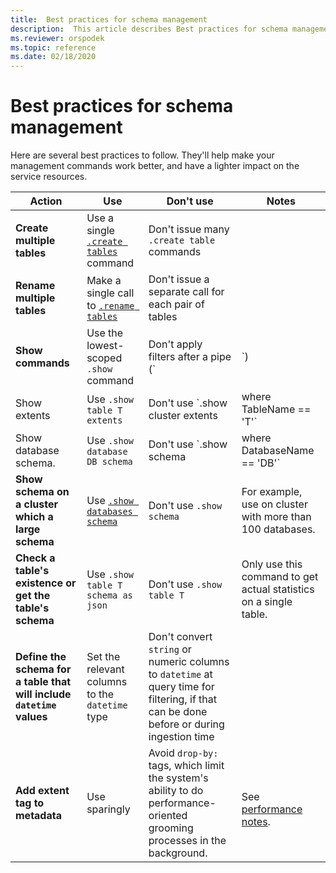 ```yaml
---
title:  Best practices for schema management
description:  This article describes Best practices for schema management.
ms.reviewer: orspodek
ms.topic: reference
ms.date: 02/18/2020
---
```


# Best practices for schema management

Here are several best practices to follow. They'll help make your management commands work better, and have a lighter impact on the service resources.

|Action  |Use  |Don't use | Notes |
|---------|---------|---------|----
| **Create multiple tables**    |  Use a single [`.create tables`](create-tables-command.md) command       | Don't issue many `.create table` commands        | |
| **Rename multiple tables**    | Make a single call to [`.rename tables`](rename-table-command.md)        |  Don't issue a separate call for each pair of tables   |    |
|**Show commands**   |   Use the lowest-scoped `.show` command |   Don't apply filters after a pipe (`|`)   </ul></li>  | Limit use as much as possible. When possible, cache the information they return. |
| Show extents  | Use `.show table T extents`   |Don't use `.show cluster extents | where TableName == 'T'`  |
|  Show database schema. |Use `.show database DB schema`  |  Don't use `.show schema | where DatabaseName == 'DB'` |
| **Show schema on a cluster which a large schema** <br> |Use [`.show databases schema`](../management/show-schema-database.md) |Don't use `.show schema`| For example, use on cluster with more than 100 databases.
| **Check a table's existence or get the table's schema**|Use `.show table T schema as json`|Don't use  `.show table T` |Only use this command to get actual statistics on a single table.|
| **Define the schema for a table that will include `datetime` values**  |Set the relevant columns to the `datetime` type | Don't convert `string` or numeric columns to `datetime` at query time for filtering, if that can be done before or during ingestion time|
| **Add extent tag to metadata** |Use sparingly |Avoid `drop-by:` tags, which limit the system's ability to do performance-oriented grooming processes in the background.|  <br> See [performance notes](../management/extent-tags.md). |
